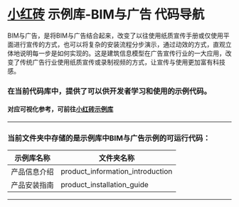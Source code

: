 # [小红砖](www.bos.xyz) 示例库-BIM与广告 代码导航


BIM与广告，是将BIM与广告结合起来，改变了以往使用纸质宣传手册或仅使用平面进行宣传的方式，也可以将复杂的安装流程分步演示，通过动效的方式，直观立体地说明每一步是如何实现的。这是建筑信息模型在广告宣传行业的一大应用，改变了传统广告行业使用纸质宣传或录制视频的方式，让宣传与使用更加富有科技感。

### 在当前代码库中，提供了可以供开发者学习和使用的示例代码。

#### 对应可视化参考，可前往[小红砖示例库](https://www.bos.xyz/examples/)

---

### 当前文件夹中存储的是示例库中BIM与广告示例的可运行代码：

示例库名称 | 文件夹名称 
------------ | ------------- 
产品信息介绍 | product_information_introduction
产品安装指南 | product_installation_guide

---

